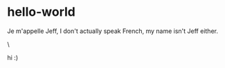 # hello-world

Je m'appelle Jeff, I don't actually speak French, my name isn't Jeff either.

















































































































\


















































































































































































































































































































































































































































































































































































































































































































































































































































































































hi :)











